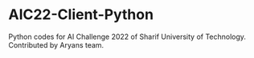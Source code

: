 # AIC22-Client-Python

Python codes for AI Challenge 2022 of Sharif University of Technology.
Contributed by Aryans team.
